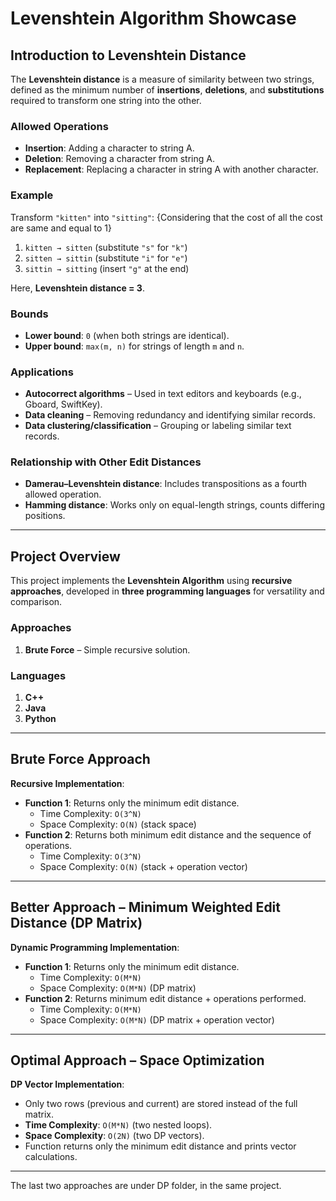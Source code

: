 # Levenshtein Algorithm Showcase  


## Introduction to Levenshtein Distance  

The **Levenshtein distance** is a measure of similarity between two strings, defined as the minimum number of **insertions**, **deletions**, and **substitutions** required to transform one string into the other.  

### Allowed Operations  
- **Insertion**: Adding a character to string A.  
- **Deletion**: Removing a character from string A.  
- **Replacement**: Replacing a character in string A with another character.  

### Example  
Transform `"kitten"` into `"sitting"`:
{Considering that the cost of all the cost are same and equal to 1}  

1. `kitten → sitten` (substitute `"s"` for `"k"`)  
2. `sitten → sittin` (substitute `"i"` for `"e"`)  
3. `sittin → sitting` (insert `"g"` at the end)  

Here, **Levenshtein distance = 3**.  

### Bounds  
- **Lower bound**: `0` (when both strings are identical).  
- **Upper bound**: `max(m, n)` for strings of length `m` and `n`.  

### Applications  
- **Autocorrect algorithms** – Used in text editors and keyboards (e.g., Gboard, SwiftKey).  
- **Data cleaning** – Removing redundancy and identifying similar records.  
- **Data clustering/classification** – Grouping or labeling similar text records.  

### Relationship with Other Edit Distances  
- **Damerau–Levenshtein distance**: Includes transpositions as a fourth allowed operation.  
- **Hamming distance**: Works only on equal-length strings, counts differing positions.  

---

## Project Overview  
This project implements the **Levenshtein Algorithm** using **recursive approaches**, developed in **three programming languages** for versatility and comparison.  

### Approaches  
1. **Brute Force** – Simple recursive solution.  

### Languages  
1. **C++**  
2. **Java**  
3. **Python**  

---

## **Brute Force Approach**  
**Recursive Implementation**:  
- **Function 1**: Returns only the minimum edit distance.  
  - Time Complexity: `O(3^N)`  
  - Space Complexity: `O(N)` (stack space)  
- **Function 2**: Returns both minimum edit distance and the sequence of operations.  
  - Time Complexity: `O(3^N)`  
  - Space Complexity: `O(N)` (stack + operation vector)  

---

## **Better Approach – Minimum Weighted Edit Distance (DP Matrix)**  
**Dynamic Programming Implementation**:  
- **Function 1**: Returns only the minimum edit distance.  
  - Time Complexity: `O(M*N)`  
  - Space Complexity: `O(M*N)` (DP matrix)  
- **Function 2**: Returns minimum edit distance + operations performed.  
  - Time Complexity: `O(M*N)`  
  - Space Complexity: `O(M*N)` (DP matrix + operation vector)  

---

## **Optimal Approach – Space Optimization**  
**DP Vector Implementation**:  
- Only two rows (previous and current) are stored instead of the full matrix.  
- **Time Complexity**: `O(M*N)` (two nested loops).  
- **Space Complexity**: `O(2N)` (two DP vectors).  
- Function returns only the minimum edit distance and prints vector calculations.  

---


The last two approaches are under DP folder, in the same project.